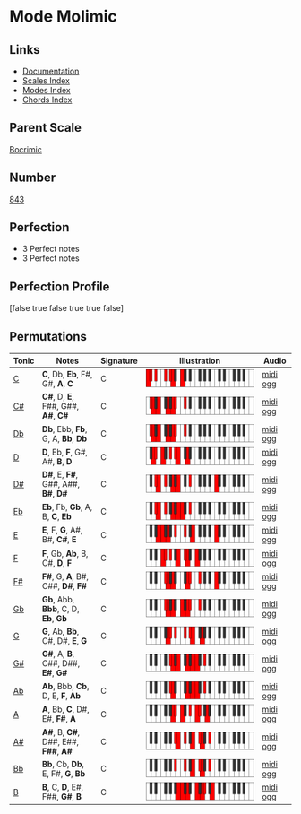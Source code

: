 # Mode Molimic

## Links

- [Documentation](index.md)
- [Scales Index](Scales.md)
- [Modes Index](Modes.md)
- [Chords Index](Chords.md)

## Parent Scale

[Bocrimic](ScaleBocrimic.md)

## Number

[843](https://ianring.com/musictheory/scales/843)

## Perfection

- 3 Perfect notes
- 3 Perfect notes

## Perfection Profile

[false true false true true false]

## Permutations

| Tonic | Notes | Signature | Illustration | Audio |
|-------|-------|-----------|--------------|-------|
| [C](ModeCNaturalMolimic.md) | **C**, Db, **Eb**, F#, G#, **A**, **C** | C | ![CNaturalMolimic](ModeCNaturalMolimic.png) | [midi](ModeCNaturalMolimic.mid) [ogg](ModeCNaturalMolimic.ogg) |
| [C#](ModeCSharpMolimic.md) | **C#**, D, **E**, F##, G##, **A#**, **C#** | C | ![CSharpMolimic](ModeCSharpMolimic.png) | [midi](ModeCSharpMolimic.mid) [ogg](ModeCSharpMolimic.ogg) |
| [Db](ModeDFlatMolimic.md) | **Db**, Ebb, **Fb**, G, A, **Bb**, **Db** | C | ![DFlatMolimic](ModeDFlatMolimic.png) | [midi](ModeDFlatMolimic.mid) [ogg](ModeDFlatMolimic.ogg) |
| [D](ModeDNaturalMolimic.md) | **D**, Eb, **F**, G#, A#, **B**, **D** | C | ![DNaturalMolimic](ModeDNaturalMolimic.png) | [midi](ModeDNaturalMolimic.mid) [ogg](ModeDNaturalMolimic.ogg) |
| [D#](ModeDSharpMolimic.md) | **D#**, E, **F#**, G##, A##, **B#**, **D#** | C | ![DSharpMolimic](ModeDSharpMolimic.png) | [midi](ModeDSharpMolimic.mid) [ogg](ModeDSharpMolimic.ogg) |
| [Eb](ModeEFlatMolimic.md) | **Eb**, Fb, **Gb**, A, B, **C**, **Eb** | C | ![EFlatMolimic](ModeEFlatMolimic.png) | [midi](ModeEFlatMolimic.mid) [ogg](ModeEFlatMolimic.ogg) |
| [E](ModeENaturalMolimic.md) | **E**, F, **G**, A#, B#, **C#**, **E** | C | ![ENaturalMolimic](ModeENaturalMolimic.png) | [midi](ModeENaturalMolimic.mid) [ogg](ModeENaturalMolimic.ogg) |
| [F](ModeFNaturalMolimic.md) | **F**, Gb, **Ab**, B, C#, **D**, **F** | C | ![FNaturalMolimic](ModeFNaturalMolimic.png) | [midi](ModeFNaturalMolimic.mid) [ogg](ModeFNaturalMolimic.ogg) |
| [F#](ModeFSharpMolimic.md) | **F#**, G, **A**, B#, C##, **D#**, **F#** | C | ![FSharpMolimic](ModeFSharpMolimic.png) | [midi](ModeFSharpMolimic.mid) [ogg](ModeFSharpMolimic.ogg) |
| [Gb](ModeGFlatMolimic.md) | **Gb**, Abb, **Bbb**, C, D, **Eb**, **Gb** | C | ![GFlatMolimic](ModeGFlatMolimic.png) | [midi](ModeGFlatMolimic.mid) [ogg](ModeGFlatMolimic.ogg) |
| [G](ModeGNaturalMolimic.md) | **G**, Ab, **Bb**, C#, D#, **E**, **G** | C | ![GNaturalMolimic](ModeGNaturalMolimic.png) | [midi](ModeGNaturalMolimic.mid) [ogg](ModeGNaturalMolimic.ogg) |
| [G#](ModeGSharpMolimic.md) | **G#**, A, **B**, C##, D##, **E#**, **G#** | C | ![GSharpMolimic](ModeGSharpMolimic.png) | [midi](ModeGSharpMolimic.mid) [ogg](ModeGSharpMolimic.ogg) |
| [Ab](ModeAFlatMolimic.md) | **Ab**, Bbb, **Cb**, D, E, **F**, **Ab** | C | ![AFlatMolimic](ModeAFlatMolimic.png) | [midi](ModeAFlatMolimic.mid) [ogg](ModeAFlatMolimic.ogg) |
| [A](ModeANaturalMolimic.md) | **A**, Bb, **C**, D#, E#, **F#**, **A** | C | ![ANaturalMolimic](ModeANaturalMolimic.png) | [midi](ModeANaturalMolimic.mid) [ogg](ModeANaturalMolimic.ogg) |
| [A#](ModeASharpMolimic.md) | **A#**, B, **C#**, D##, E##, **F##**, **A#** | C | ![ASharpMolimic](ModeASharpMolimic.png) | [midi](ModeASharpMolimic.mid) [ogg](ModeASharpMolimic.ogg) |
| [Bb](ModeBFlatMolimic.md) | **Bb**, Cb, **Db**, E, F#, **G**, **Bb** | C | ![BFlatMolimic](ModeBFlatMolimic.png) | [midi](ModeBFlatMolimic.mid) [ogg](ModeBFlatMolimic.ogg) |
| [B](ModeBNaturalMolimic.md) | **B**, C, **D**, E#, F##, **G#**, **B** | C | ![BNaturalMolimic](ModeBNaturalMolimic.png) | [midi](ModeBNaturalMolimic.mid) [ogg](ModeBNaturalMolimic.ogg) |
